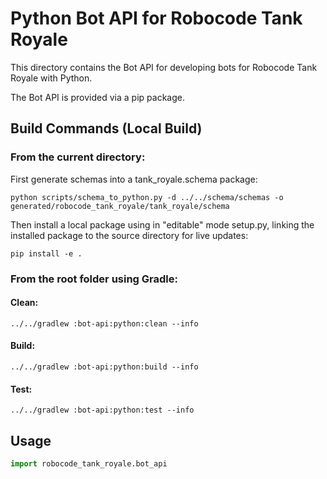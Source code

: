 # Python Bot API for Robocode Tank Royale

This directory contains the Bot API for developing bots for Robocode Tank Royale with Python.

The Bot API is provided via a pip package.

## Build Commands (Local Build)

### From the current directory:

First generate schemas into a tank_royale.schema package:

```shell
python scripts/schema_to_python.py -d ../../schema/schemas -o generated/robocode_tank_royale/tank_royale/schema
```

Then install a local package using in "editable" mode setup.py, linking the installed package to the source directory
for live updates:

```shell
pip install -e .
```

### From the root folder using Gradle:

#### Clean:

```shell
../../gradlew :bot-api:python:clean --info
```

#### Build:

```shell
../../gradlew :bot-api:python:build --info
```

#### Test:

```shell
../../gradlew :bot-api:python:test --info
```


## Usage

```py
import robocode_tank_royale.bot_api
```
